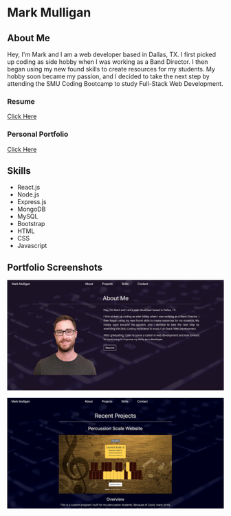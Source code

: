 # Mark Mulligan

## About Me
Hey, I'm Mark and I am a web developer based in Dallas, TX. 
I first picked up coding as side hobby when I was working as a Band Director. I then began using
my new found skills to create resources for my students. My hobby soon became my passion, and I
decided to take the next step by attending the SMU Coding Bootcamp to study Full-Stack Web Development.

### Resume
[Click Here](https://markmulligan97.github.io/assets/images/MarkMulligan-Resume.pdf)

### Personal Portfolio
[Click Here](https://markmulligan97.github.io/)

## Skills
* React.js
* Node.js
* Express.js
* MongoDB
* MySQL
* Bootstrap
* HTML
* CSS
* Javascript

## Portfolio Screenshots
![About Page Screenshot](./assets/images/AboutPageScreenshot.png)

![Projects Page Screenshot](./assets/images/ProjectPageScreenshot.png)
